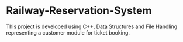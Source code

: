 # Railway-Reservation-System
This project is developed using C++, Data Structures and File Handling representing a customer module for ticket booking.

